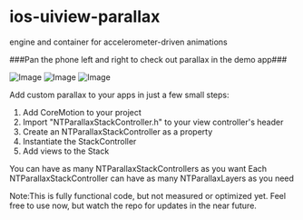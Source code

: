 ios-uiview-parallax
===================

engine and container for accelerometer-driven animations

###Pan the phone left and right to check out parallax in the demo app###

![Image](http://i.imgur.com/MJXE7Pg.png&raw=png)
![Image](http://i.imgur.com/qYjhh8g.png&raw=png)
![Image](http://i.imgur.com/TQ7Lvbu.png&raw=png)

Add custom parallax to your apps in just a few small steps:

1. Add CoreMotion to your project
2. Import "NTParallaxStackController.h" to your view controller's header
3. Create an NTParallaxStackController as a property
4. Instantiate the StackController
5. Add views to the Stack

You can have as many NTParallaxStackControllers as you want
Each NTParallaxStackController can have as many NTParallaxLayers as you need

Note:This is fully functional code, but not measured or optimized yet. Feel free to use now, but watch the repo for updates in the near future.
